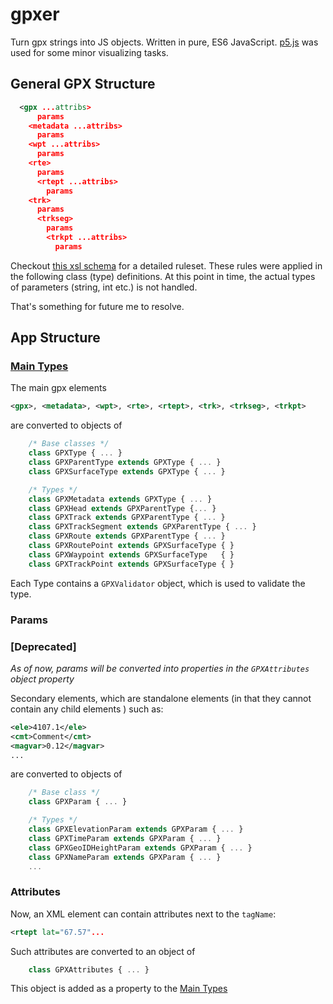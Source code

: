 # gpxer

Turn gpx strings into JS objects.
Written in pure, ES6 JavaScript. [p5.js](https://p5js.org/) was used for some minor visualizing tasks.


## General GPX Structure

```xml
  <gpx ...attribs>
      params
    <metadata ...attribs>
      params
    <wpt ...attribs>
      params
    <rte>
      params
      <rtept ...attribs>
        params
    <trk>
      params
      <trkseg>
        params
        <trkpt ...attribs>
          params
 ```
Checkout [this xsl schema](https://www.topografix.com/GPX/1/1/gpx.xsd) for a detailed ruleset.
These rules were applied in the following class (type) definitions.
At this point in time, the actual types of parameters (string, int etc.) is not handled.

That's something for future me to resolve.



## App Structure 

### [Main Types](#main-types)

The main gpx elements
```xml
<gpx>, <metadata>, <wpt>, <rte>, <rtept>, <trk>, <trkseg>, <trkpt> 
```
are converted to objects of
```js
    /* Base classes */
    class GPXType { ... }
    class GPXParentType extends GPXType { ... }
    class GPXSurfaceType extends GPXType { ... }

    /* Types */
    class GPXMetadata extends GPXType { ... }
    class GPXHead extends GPXParentType {... }
    class GPXTrack extends GPXParentType { ... }
    class GPXTrackSegment extends GPXParentType { ... }
    class GPXRoute extends GPXParentType { ... }
    class GPXRoutePoint extends GPXSurfaceType { }
    class GPXWaypoint extends GPXSurfaceType   { }
    class GPXTrackPoint extends GPXSurfaceType { }
```
Each Type contains a `GPXValidator` object, which is used
to validate the type.


### Params

### **[Deprecated]**
*As of now, params will be converted into properties in the `GPXAttributes` object property*

Secondary elements, which are standalone elements (in that they cannot contain any child elements ) such as: 
```xml
<ele>4107.1</ele>
<cmt>Comment</cmt>
<magvar>0.12</magvar>
...
```
are converted to objects of
```js
    /* Base class */
    class GPXParam { ... }

    /* Types */
    class GPXElevationParam extends GPXParam { ... }
    class GPXTimeParam extends GPXParam { ... }
    class GPXGeoIDHeightParam extends GPXParam { ... }
    class GPXNameParam extends GPXParam { ... }
    ...
```


### Attributes

Now, an XML element can contain attributes next to the `tagName`: 
```xml
<rtept lat="67.57"...
``` 
Such attributes are converted to an object of 
```js
    class GPXAttributes { ... }
```
This object is added as a property to the [Main Types](#main-types)
